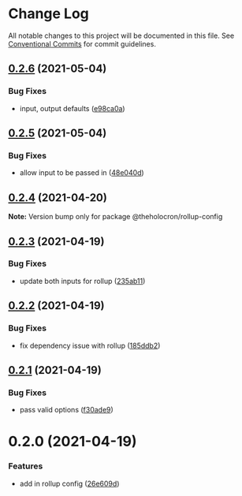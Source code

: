 # Change Log

All notable changes to this project will be documented in this file.
See [Conventional Commits](https://conventionalcommits.org) for commit guidelines.

## [0.2.6](https://github.com/the-holocron/threepio/compare/@theholocron/rollup-config@0.2.5...@theholocron/rollup-config@0.2.6) (2021-05-04)


### Bug Fixes

* input, output defaults ([e98ca0a](https://github.com/the-holocron/threepio/commit/e98ca0a7870967854edfdefc666c556a40f35d47))





## [0.2.5](https://github.com/the-holocron/threepio/compare/@theholocron/rollup-config@0.2.4...@theholocron/rollup-config@0.2.5) (2021-05-04)


### Bug Fixes

* allow input to be passed in ([48e040d](https://github.com/the-holocron/threepio/commit/48e040dd9009c0024e5facbb0243ba7c29096109))





## [0.2.4](https://github.com/the-holocron/threepio/compare/@theholocron/rollup-config@0.2.3...@theholocron/rollup-config@0.2.4) (2021-04-20)

**Note:** Version bump only for package @theholocron/rollup-config





## [0.2.3](https://github.com/the-holocron/threepio/compare/@theholocron/rollup-config@0.2.2...@theholocron/rollup-config@0.2.3) (2021-04-19)


### Bug Fixes

* update both inputs for rollup ([235ab11](https://github.com/the-holocron/threepio/commit/235ab110bd70fcc26065f8cbf211c5c384252c55))





## [0.2.2](https://github.com/the-holocron/threepio/compare/@theholocron/rollup-config@0.2.1...@theholocron/rollup-config@0.2.2) (2021-04-19)


### Bug Fixes

* fix dependency issue with rollup ([185ddb2](https://github.com/the-holocron/threepio/commit/185ddb2031cc878d24e0006a41e7701d97548a33))





## [0.2.1](https://github.com/the-holocron/threepio/compare/@theholocron/rollup-config@0.2.0...@theholocron/rollup-config@0.2.1) (2021-04-19)


### Bug Fixes

* pass valid options ([f30ade9](https://github.com/the-holocron/threepio/commit/f30ade9f613996c8bf7b72bf3bbc0096655bcbfa))





# 0.2.0 (2021-04-19)


### Features

* add in rollup config ([26e609d](https://github.com/the-holocron/threepio/commit/26e609d61720bcb9f623ef5e958247aac53f55f2))
